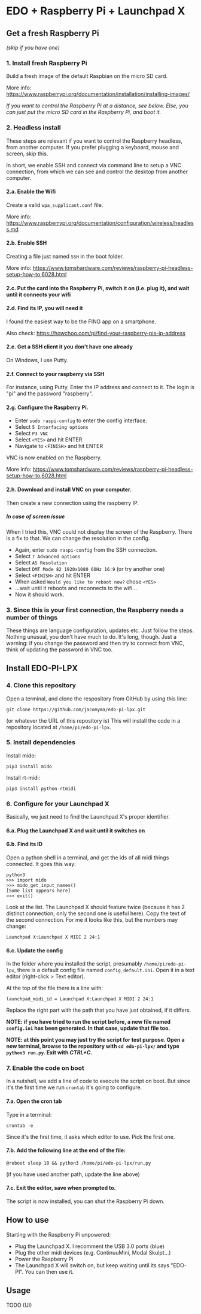 # EDO + Raspberry Pi + Launchpad X

## Get a fresh Raspberry Pi

*(skip if you have one)*

### 1. Install fresh Raspberry Pi

Build a fresh image of the default Raspbian on the micro SD card.

More info: https://www.raspberrypi.org/documentation/installation/installing-images/

*If you want to control the Raspberry Pi at a distance, see below. Else, you can just put the micro SD card in the Raspberry Pi, and boot it.*

### 2. Headless install

These steps are relevant if you want to control the Raspberry headless, from another computer. If you prefer plugging a keyboard, mouse and screen, skip this.

In short, we enable SSH and connect via command line to setup a VNC connection, from which we can see and control the desktop from another computer.

#### 2.a. Enable the Wifi
Create a valid ```wpa_supplicant.conf``` file.

More info: https://www.raspberrypi.org/documentation/configuration/wireless/headless.md

#### 2.b. Enable SSH
Creating a file just named ```SSH``` in the boot folder.

More info: https://www.tomshardware.com/reviews/raspberry-pi-headless-setup-how-to,6028.html

#### 2.c. Put the card into the Raspberry Pi, switch it on (i.e. plug it), and wait until it connects your wifi

#### 2.d. Find its IP, you will need it

I found the easiest way to be the FING app on a smartphone.

Also check: https://howchoo.com/pi/find-your-raspberry-pis-ip-address

#### 2.e. Get a SSH client it you don't have one already

On Windows, I use Putty.

#### 2.f. Connect to your raspberry via SSH

For instance, using Putty. Enter the IP address and connect to it. The login is "pi" and the password "raspberry".

#### 2.g. Configure the Raspberry Pi.
* Enter ```sudo raspi-config``` to enter the config interface.
* Select ```5 Interfacing options```
* Select ```P3 VNC```
* Select ```<YES>``` and hit ENTER
* Navigate to ```<FINISH>``` and hit ENTER

VNC is now enabled on the Raspberry.

More info: https://www.tomshardware.com/reviews/raspberry-pi-headless-setup-how-to,6028.html

#### 2.h. Download and install VNC on your computer.

Then create a new connection using the raspberry IP.

##### In case of screen issue

When I tried this, VNC could not display the screen of the Raspberry. There is a fix to that. We can change the resolution in the config.
* Again, enter ```sudo raspi-config``` from the SSH connection.
* Select ```7 Advanced options```
* Select ```A5 Resolution```
* Select ```DMT Mode 82 1920x1080 60Hz 16:9``` (or try another one)
* Select ```<FINISH>``` and hit ENTER
* When asked ```Would you like to reboot now?``` chose ```<YES>```
* ...wait until it reboots and reconnects to the wifi...
* Now it should work.

### 3. Since this is your first connection, the Raspberry needs a number of things

These things are language configuration, updates etc.
Just follow the steps. Nothing unusual, you don't have much to do. It's long, though.
Just a warning: if you change the password and then try to connect from VNC, think of updating the password in VNC too.

## Install EDO-PI-LPX

### 4. Clone this repository

Open a terminal, and clone the respository from GitHub by using this line:
```
git clone https://github.com/jacomyma/edo-pi-lpx.git
```
(or whatever the URL of this repository is)
This will install the code in a repository located at ```/home/pi/edo-pi-lpx```.

### 5. Install dependencies
Install mido:
```
pip3 install mido
```

Install rt-midi:
```
pip3 install python-rtmidi
```

### 6. Configure for your Launchpad X

Basically, we just need to find the Launchpad X's proper identifier.

#### 6.a. Plug the Launchpad X and wait until it switches on

#### 6.b. Find its ID
Open a python shell in a terminal, and get the ids of all midi things connected. It goes this way:
```
python3
>>> import mido
>>> mido_get_input_names()
[Some list appears here]
>>> exit()
```

Look at the list. The Launchpad X should feature twice (because it has 2 distinct connection; only the second one is useful here). Copy the text of the second connection. For me it looks like this, but the numbers may change:
```
Launchpad X:Launchpad X MIDI 2 24:1
```

#### 6.c. Update the config

In the folder where you installed the script, presumably ```/home/pi/edo-pi-lpx```, there is a default config file named ```config_default.ini```. Open it in a text editor (right-click > Text editor).

At the top of the file there is a line with:
```
launchpad_midi_id = Launchpad X:Launchpad X MIDI 2 24:1
```
Replace the right part with the path that you have just obtained, if it differs.

**NOTE: if you have tried to run the script before, a new file named ```config.ini``` has been generated. In that case, update that file too.**

**NOTE: at this point you may just try the script for test purpose. Open a new terminal, browse to the repository with ```cd edo-pi-lpx/``` and type ```python3 run.py```. Exit with *CTRL+C*.**

### 7. Enable the code on boot

In a nutshell, we add a line of code to execute the script on boot. But since it's the first time we run ```crontab``` it's going to configure.

#### 7.a. Open the cron tab
Type in a terminal:
```
crontab -e
```
Since it's the first time, it asks which editor to use. Pick the first one.

#### 7.b. Add the following line at the end of the file:
```
@reboot sleep 10 && python3 /home/pi/edo-pi-lpx/run.py
```

(if you have used another path, update the line above)

#### 7.c. Exit the editor, save when prompted to.

The script is now installed, you can shut the Raspberry Pi down.

## How to use
Starting with the Raspberry Pi unpowered:
* Plug the Launchpad X. I recomment the USB 3.0 ports (blue)
* Plug the other midi devices (e.g. ContinuuMini, Modal Skulpt...)
* Power the Raspberry Pi
* The Launchpad X will switch on, but keep waiting until its says "EDO-PI". You can then use it.

## Usage
TODO (UI)

